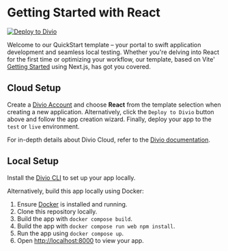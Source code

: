 # Getting Started with React

[![Deploy to Divio](https://docs.divio.com/deploy-to-divio.svg)](https://control.divio.com/app/new/?template_url=https://github.com/divio/getting-started-reactjs/archive/refs/heads/main.zip)

Welcome to our QuickStart template – your portal to swift application development and seamless local testing. Whether you're delving into React for the first time or optimizing your workflow, our template, based on Vite' [Getting Started](https://vitejs.dev/guide/#getting-started) using Next.js, has got you covered.

## Cloud Setup

Create a [Divio Account](https://control.divio.com/) and choose **React** from the template selection when creating a new application. Alternatively, click the `Deploy to Divio` button above and follow the app creation wizard. Finally, deploy your app to the `test` or `live` environment.

For in-depth details about Divio Cloud, refer to the [Divio documentation](https://docs.divio.com/introduction/).

## Local Setup

Install the [Divio CLI](https://github.com/divio/divio-cli) to set up your app locally.

Alternatively, build this app locally using Docker:

1. Ensure [Docker](https://docs.docker.com/get-docker/) is installed and running.
2. Clone this repository locally.
3. Build the app with `docker compose build`.
4. Build the app with `docker compose run web npm install`.
5. Run the app using `docker compose up`.
6. Open [http://localhost:8000]() to view your app.
